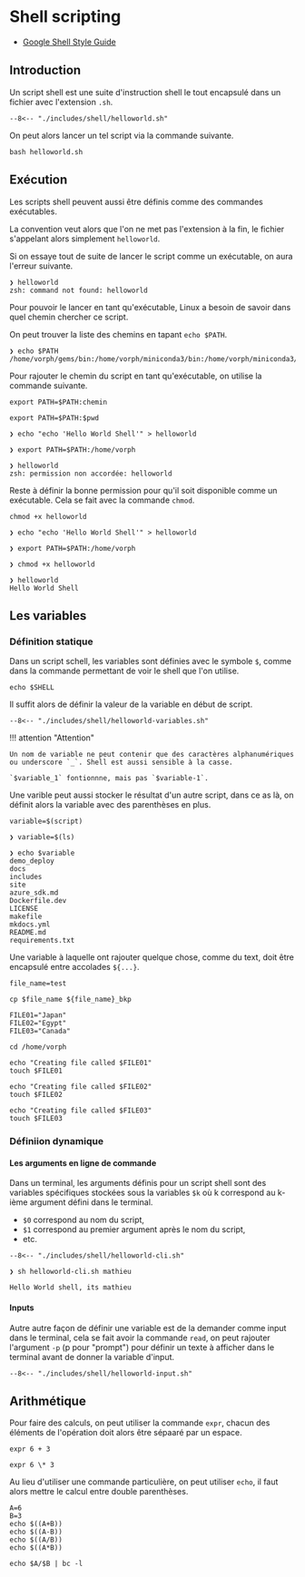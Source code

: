 # Shell scripting

* [Google Shell Style Guide](https://google.github.io/styleguide/shellguide.html)

## Introduction

Un script shell est une suite d'instruction shell le tout encapsulé dans un fichier avec l'extension `.sh`.

```shell title="helloworld.sh"
--8<-- "./includes/shell/helloworld.sh"
```
On peut alors lancer un tel script via la commande suivante.

```shell title="helloworld.sh"
bash helloworld.sh
```

## Exécution

Les scripts shell peuvent aussi être définis comme des commandes exécutables.

La convention veut alors que l'on ne met pas l'extension à la fin, le fichier s'appelant alors simplement `helloworld`.

Si on essaye tout de suite de lancer le script comme un exécutable, on aura l'erreur suivante.

```shell
❯ helloworld
zsh: command not found: helloworld
```
Pour pouvoir le lancer en tant qu'exécutable, Linux a besoin de savoir dans quel chemin chercher ce script.

On peut trouver la liste des chemins en tapant `echo $PATH`.

```shell
❯ echo $PATH
/home/vorph/gems/bin:/home/vorph/miniconda3/bin:/home/vorph/miniconda3/condabin:/usr/local/sbin:/usr/local/bin:/usr/sbin:/usr/bin:/sbin:/bin:/usr/games:/usr/local/games:/snap/bin
```

Pour rajouter le chemin du script en tant qu'exécutable, on utilise la commande suivante.

```shell
export PATH=$PATH:chemin
```

```shell
export PATH=$PATH:$pwd
```


```shell
❯ echo "echo 'Hello World Shell'" > helloworld

❯ export PATH=$PATH:/home/vorph

❯ helloworld
zsh: permission non accordée: helloworld
```
Reste à définir la bonne permission pour qu'il soit disponible comme un exécutable. Cela se fait avec la commande `chmod`.

```shell title="Autorise l'éxécution"
chmod +x helloworld
```

```shell title="Cette fois ci ça va marcher"
❯ echo "echo 'Hello World Shell'" > helloworld

❯ export PATH=$PATH:/home/vorph

❯ chmod +x helloworld

❯ helloworld
Hello World Shell
```


## Les variables

### Définition statique

Dans un script schell, les variables sont définies avec le symbole `$`, comme dans la commande permettant de voir le shell que l'on utilise.

```shell
echo $SHELL
```
Il suffit alors de définir la valeur de la variable en début de script.

```shell title="helloworld-variables.sh"
--8<-- "./includes/shell/helloworld-variables.sh"
```

!!! attention "Attention"

    Un nom de variable ne peut contenir que des caractères alphanumériques ou underscore `_`. Shell est aussi sensible à la casse.

    `$variable_1` fontionnne, mais pas `$variable-1`.

Une varible peut aussi stocker le résultat d'un autre script, dans ce as là, on définit alors la variable avec des parenthèses en plus.

```shell
variable=$(script)
```

```shell
❯ variable=$(ls)

❯ echo $variable
demo_deploy
docs
includes
site
azure_sdk.md
Dockerfile.dev
LICENSE
makefile
mkdocs.yml
README.md
requirements.txt
```

Une variable à laquelle ont rajouter quelque chose, comme du text, doit être encapsulé entre accolades `${...}`.

```shell
file_name=test

cp $file_name ${file_name}_bkp
```

```shell
FILE01="Japan"
FILE02="Egypt"
FILE03="Canada"

cd /home/vorph

echo "Creating file called $FILE01"
touch $FILE01

echo "Creating file called $FILE02"
touch $FILE02

echo "Creating file called $FILE03"
touch $FILE03
```
### Définiion dynamique

#### Les arguments en ligne de commande

Dans un terminal, les arguments définis pour un script shell sont des variables spécifiques stockées sous la variables `$k` où k correspond au k-ième argument défini dans le terminal.

* `$0` correspond au nom du script,
* `$1` correspond au premier argument après le nom du script,
* etc.

```shell title="helloworld-cli.sh"
--8<-- "./includes/shell/helloworld-cli.sh"
```

```shell
❯ sh helloworld-cli.sh mathieu

Hello World shell, its mathieu
```
#### Inputs

Autre autre façon de définir une variable est de la demander comme input dans le terminal, cela se fait avoir la commande `read`, on peut rajouter l'argument `-p` (p pour "prompt") pour définir un texte à afficher dans le terminal avant de donner la variable d'input.

```shell title="helloworld-input.sh"
--8<-- "./includes/shell/helloworld-input.sh"
```

## Arithmétique

Pour faire des calculs, on peut utiliser la commande `expr`, chacun des éléments de l'opération doit alors être sépaaré par un espace.

```shell
expr 6 + 3
```

```shell title="Pour une multiplication, le symbole * doit être échappé"
expr 6 \* 3
```

Au lieu d'utiliser une commande particulière, on peut utiliser `echo`, il faut alors mettre le calcul entre double parenthèses.

```shell
A=6
B=3
echo $((A+B))
echo $((A-B))
echo $((A/B))
echo $((A*B))
```

```shell title="bc pour basic computer -l pour les floats"
echo $A/$B | bc -l
```